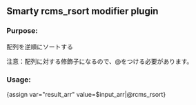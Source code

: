 ## Smarty rcms_rsort modifier plugin

### Purpose:
配列を逆順にソートする

注意：配列に対する修飾子になるので、@をつける必要があります。

### Usage:
{assign var="result_arr" value=$input_arr|@rcms_rsort}
